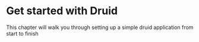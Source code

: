 # Get started with Druid

This chapter will walk you through setting up a simple druid application from start to finish
